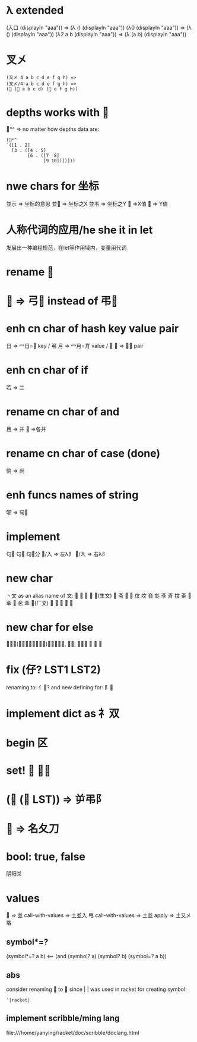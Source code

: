 # λ extended
(入口 (displayln "aaa")) => (λ () (displayln "aaa"))
(λ0 (displayln "aaa")) => (λ () (displayln "aaa"))
(λ2 a b (displayln "aaa")) => (λ (a b) (displayln "aaa"))

# 叉㐅
```racket
(叉㐅 4 a b c d e f g h) =>
(叉㐅/4 a b c d e f g h) =>
(􏿴 (􏿴 a b c d) (􏿴 e f g h))
```


# depths works with 􏿰
􏿰*^ => no matter how depths data are:
```racket
(􏿰*^
`([1 . 2]
  [3 . ([4 . 5]
        [6 . ([7  8]
              [9 10])])]))
```


# nwe chars for 坐标
並示 => 坐标的意思
並𢀖 => 坐标之X
並韦 => 坐标之Y
􏸹 =>X值
􏸸 => Y值


# 人称代词的应用/he she it in let
发展出一种编程规范，在let等作用域内，变量用代词



# rename 􏼎
# 􏼎 => 弓􏿴 instead of 弔􏿴


# enh cn char of hash key value pair
日 => 冖日=𠕾 key  / 弔
月 => 冖月=肎 value / 𰅰
明 => 冖明 pair


# enh cn char of if
若 => 兰


# rename cn char of and
且 => 并
􏷮 =>各并

# rename cn char of case (done)
倘 => 尚

# enh funcs names of string
邭 => 句􏾝


# implement
句􏾺 句􏷵 句􏾺分
􏾺/入 => 左λ阝
𨚞/入 => 右λ阝


# new char
丶文 as an alias name of 文:
𫿭 𪯠 𪯢 𣁇 𰕚(生文) 𭤖 斋 𪯠 𣁁 伩 坟 吝 彣 斈 斉 抆
㪰 𣁂 𣁄 𠇥 㐎 㪯 𰆗(厂文) 𪪍 𫾨 𬀫 𫔻 𪦹

# new char for else
𡖄、外(以外、例外、另外)宀外、宀不, 否刂, 不夕犬 俖 𠥀 𨹭



# fix (仔? LST1 LST2)
renaming to: 亻􏿴? and new defining for: 阝􏿴


# implement dict as 礻双


# begin 区

# set! 𢪛 扌名

# (􏾝 (􏾛 LST))  => 屰弔阝



# 􏼥 => 名夂刀


# bool: true, false
阴阳爻


# values
􏸼 => 並
call-with-values => 土並入 甩
call-with-values => 土並
apply => 土又㐅
垎



## symbol*=?
(symbol*=? a b) <== (and (symbol? a) (symbol? b) (symbol=? a b))



## abs
consider renaming 􏹚 to 𫂱 since | | was used in racket for creating symbol:
```racket
'|racket|
```


## implement scribble/ming lang
file:///home/yanying/racket/doc/scribble/doclang.html

